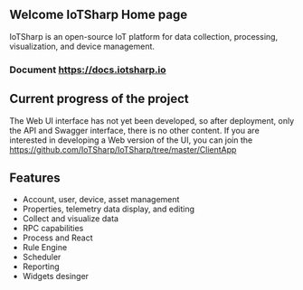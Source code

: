 ## Welcome  IoTSharp Home page 

IoTSharp is an open-source IoT platform for data collection, processing, visualization, and device management.

### Document  https://docs.iotsharp.io

## Current progress of the project

The Web UI interface has not yet been developed, so after deployment, only the API and Swagger interface, there is no other content. If you are interested in developing a Web version of the UI, you can join the  <https://github.com/IoTSharp/IoTSharp/tree/master/ClientApp> 

 
## Features 

* Account, user, device, asset management
* Properties, telemetry data display, and editing
* Collect and visualize data
* RPC capabilities
* Process and React
* Rule Engine
* Scheduler
* Reporting
* Widgets  desinger


